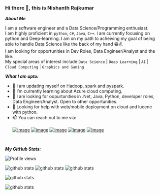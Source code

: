 ### Hi there 👋, this is Nishanth Rajkumar

**_About Me_**

I am a software engineer and a Data Science/Programming enthusiast.<br />
I am highly proficient in `python`, `C#`, `Java`, `C++`. I am currently focusing on python and Deep-learning. I am on my path to acheiving my goal of being able to handle Data Science like the back of my hand 😁✌️.<br />
I am looking for opportunities in Dev Roles, Data Engineer/Analyst and the like.<br />
My special areas of interest include `Data Science` | `Deep Learning` | `AI` | `Cloud Computing` | `Graphics and Gaming`<br />

**_What I am upto:_**
- 🔭 I am updating myself on Hadoop, spark and pyspark.
- 🌱 I’m currently learning about Azure cloud computing.
- 💼 I am looking for oopurtunities in .Net, Java, Python, developer roles, Data Engineer/Analyst. Open to other opportunities.
- 🤔 Looking for help with web/mobile deployment on cloud and lucene with python.
- 📫 You can reach out to me via: 
<br></br>
[![image](https://img.shields.io/badge/nishrk97@outlook.com-0078D4?style=flat&logo=microsoft-outlook&logoColor=white&link=mailto:nishrk97@outlook.com)](mailto:nishrk97@outlook.com)
[![image](https://img.shields.io/badge/nish@wysible.com-D14836?style=flat&logo=gmail&logoColor=white&link=mailto:nish@wysible.com)](mailto:nish@wysible.com)
[![image](https://img.shields.io/badge/Nishanth_Rajkumar-100000?style=flat&logo=github&logoColor=white&link=https://github.com/NishanthRajkumar)](https://github.com/NishanthRajkumar)
[![image](https://img.shields.io/badge/Nish-E4405F?style=flat&logo=instagram&logoColor=white&link=https://www.instagram.com/nish_rk_97/)](https://www.instagram.com/nish_rk_97/)
[![image](https://img.shields.io/badge/Nish9701-1DA1F2?style=flat&logo=twitter&logoColor=white&link=https://twitter.com/Nish9701)](https://twitter.com/Nish9701)
<br />

**_My GitHub Stats:_**

![Profile views](https://komarev.com/ghpvc/?username=NishanthRajkumar&label=PROFILE+VIEWS&style=flat&color=blue)

![github stats](https://github-readme-stats.vercel.app/api?username=NishanthRajkumar&show_icons=true&hide_border=true)
![github stats](https://github-readme-stats.vercel.app/api/top-langs/?username=NishanthRajkumar)
![github stats](https://github-readme-streak-stats.herokuapp.com/?user=NishanthRajkumar)

![github stats](https://activity-graph.herokuapp.com/graph?username=NishanthRajkumar&theme=minimal)

![github stats](https://github-profile-summary-cards.vercel.app/api/cards/profile-details?username=NishanthRajkumar&theme=vue)
